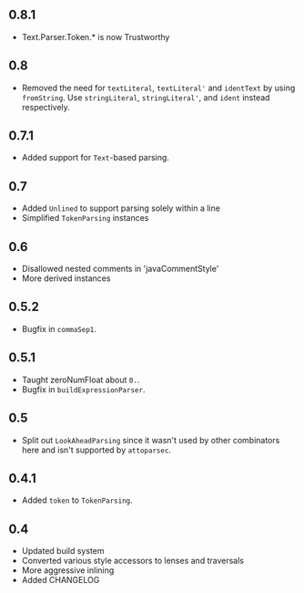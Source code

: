 0.8.1
-----
* Text.Parser.Token.* is now Trustworthy

0.8
---
* Removed the need for `textLiteral`, `textLiteral'` and `identText` by using `fromString`. Use `stringLiteral`, `stringLiteral'`, and `ident` instead respectively.

0.7.1
-----
* Added support for `Text`-based parsing.

0.7
---
* Added `Unlined` to support parsing solely within a line
* Simplified `TokenParsing` instances

0.6
---
* Disallowed nested comments in 'javaCommentStyle'
* More derived instances

0.5.2
-----
* Bugfix in `commaSep1`.

0.5.1
-----
* Taught zeroNumFloat about `0.`.
* Bugfix in `buildExpressionParser`.

0.5
---
* Split out `LookAheadParsing` since it wasn't used by other combinators here and isn't supported by `attoparsec`.

0.4.1
-----
* Added `token` to `TokenParsing`.

0.4
-----
* Updated build system
* Converted various style accessors to lenses and traversals
* More aggressive inlining
* Added CHANGELOG
